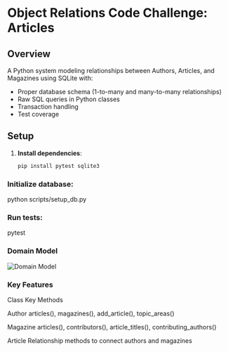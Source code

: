 # Object Relations Code Challenge: Articles

## Overview
A Python system modeling relationships between Authors, Articles, and Magazines using SQLite with:
- Proper database schema (1-to-many and many-to-many relationships)
- Raw SQL queries in Python classes
- Transaction handling
- Test coverage

## Setup
1. **Install dependencies**:
   ```bash
   pip install pytest sqlite3

### Initialize database:

python scripts/setup_db.py

### Run tests:
pytest

### Domain Model

![Domain Model](https://i.imgur.com/SOSGjF6.png)


### Key Features
Class	 Key Methods

Author	articles(), magazines(), add_article(), topic_areas()

Magazine	articles(), contributors(), article_titles(), contributing_authors()

Article	Relationship methods to connect authors and magazines

